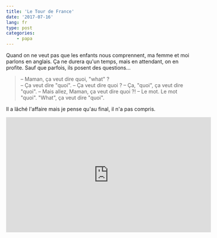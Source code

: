 ```yaml
---
title: 'Le Tour de France'
date: '2017-07-16'
lang: fr
type: post
categories:
    - papa
---
```


Quand on ne veut pas que les enfants nous comprennent, ma femme et moi parlons en anglais. Ça ne durera qu'un temps, mais en attendant, on en profite. Sauf que parfois, ils posent des questions…

<!-- more -->

> – Maman, ça veut dire quoi, "what" ?  
> – Ça veut dire "quoi".
> – Ça veut dire quoi ?
> – Ça, "quoi", ça veut dire "quoi".
> – Mais allez, Maman, ça veut dire quoi ?!
> – Le mot. Le mot "quoi". "What", ça veut dire "quoi".

Il a lâché l'affaire mais je pense qu'au final, il n'a pas compris.


<div class="videoWrapper">
<iframe width="560" height="315" src="https://www.youtube.com/embed/UYYwaFy05-U?start=86" frameborder="0" allowfullscreen></iframe>
</div>